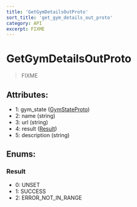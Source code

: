 ```yaml
---
title: 'GetGymDetailsOutProto'
sort_title: 'get_gym_details_out_proto'
category: API
excerpt: FIXME
---
```


# GetGymDetailsOutProto

> FIXME

## Attributes:

- 1: gym_state ([GymStateProto](../GymStateProto/))
- 2: name (string)
- 3: url (string) 
- 4: result ([Result](#result))
- 5: description (string)

## Enums:

### Result
- 0: UNSET
- 1: SUCCESS
- 2: ERROR_NOT_IN_RANGE
